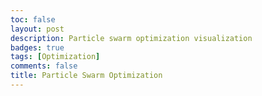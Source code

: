 ```yaml
---
toc: false
layout: post
description: Particle swarm optimization visualization
badges: true
tags: [Optimization]
comments: false
title: Particle Swarm Optimization
---
```


<div class="jupyter-notebook"
  style="position: relative; width: 100%; margin: 0 auto;">
  <div class="jupyter-notebook-iframe-container">
    <iframe
      src="/assets/notebooks/pso.html"
      style="position: absolute; top: 0; left: 0; border-style: none;"
      width="100%"
      height="100%"
      scrolling="no"
      onload="this.parentElement.style.paddingBottom = (this.contentWindow.document.documentElement.scrollHeight + 10) + 'px'"></iframe>
  </div>
</div>
